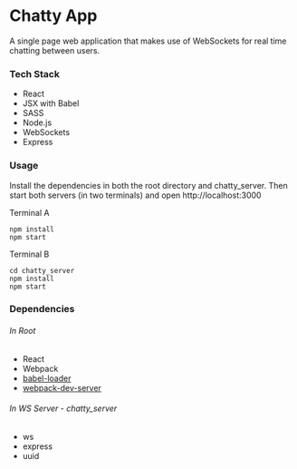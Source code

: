 Chatty App
=====================

A single page web application that makes use of WebSockets for real time chatting between users.

### Tech Stack

* React
* JSX with Babel
* SASS
* Node.js
* WebSockets
* Express

### Usage

Install the dependencies in both the root directory and chatty_server.
Then start both servers (in two terminals) and open http://localhost:3000

Terminal A
```
npm install
npm start
```
Terminal B
```
cd chatty_server
npm install
npm start
```

### Dependencies

###### In Root
* React
* Webpack
* [babel-loader](https://github.com/babel/babel-loader)
* [webpack-dev-server](https://github.com/webpack/webpack-dev-server)

###### In WS Server - chatty_server
* ws
* express
* uuid